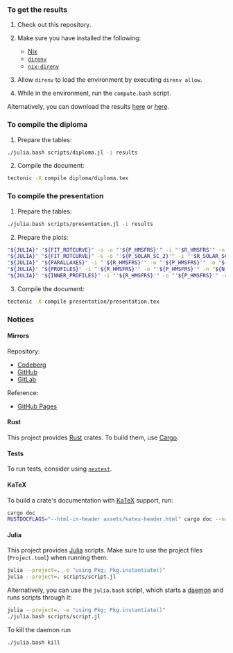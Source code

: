 ### To get the results

1. Check out this repository.

2. Make sure you have installed the following:

    - [Nix](https://nixos.org)
    - [`direnv`](https://github.com/direnv/direnv)
    - [`nix-direnv`](https://github.com/nix-community/nix-direnv)

3. Allow `direnv` to load the environment by executing `direnv allow`.

4. While in the environment, run the `compute.bash` script.

Alternatively, you can download the results [here](https://drive.google.com/drive/folders/1L1lBVWZ8CMjjaifdMDBWdDOBWnpum_8D?usp=sharing) or [here](https://drive.google.com/drive/folders/1JsSwkPIN456PfPQSLpdbH9Gq_FcpahEo?usp=sharing).

### To compile the diploma

1. Prepare the tables:

```bash
./julia.bash scripts/diploma.jl -i results
```

2. Compile the document:

```bash
tectonic -X compile diploma/diploma.tex
```

### To compile the presentation

1. Prepare the tables:

```bash
./julia.bash scripts/presentation.jl -i results
```

2. Prepare the plots:

```bash
"${JULIA}" "${FIT_ROTCURVE}" -s -o "'${P_HMSFRS}'" -i "'$R_HMSFRS'" -n "${N_BEST_HMSFRS}" --alt-style
"${JULIA}" "${FIT_ROTCURVE}" -s -o "'${P_SOLAR_SC_2}'" -i "'$R_SOLAR_SC_2'" -n "${N_BEST_SOLAR}" --alt-style
"${JULIA}" "${PARALLAXES}" -i "'${R_HMSFRS}'" -o "'${P_HMSFRS}'" -n "${N_BEST_HMSFRS}" --alt-style
"${JULIA}" "${PROFILES}" -i "'${R_HMSFRS}'" -o "'${P_HMSFRS}'" -n "${N_BEST_HMSFRS}" --alt-style
"${JULIA}" "${INNER_PROFILES}" -i "'${R_HMSFRS}'" -o "'${P_HMSFRS}'" -n "${N_BEST_HMSFRS}" --alt-style
```

3. Compile the document:

```bash
tectonic -X compile presentation/presentation.tex
```

### Notices

#### Mirrors

Repository:
- [Codeberg](https://codeberg.org/paveloom-c/PMG)
- [GitHub](https://github.com/paveloom-c/PMG)
- [GitLab](https://gitlab.com/paveloom-g/complex/PMG)

Reference:
- [GitHub Pages](https://paveloom-c.github.io/PMG)

#### Rust

This project provides [Rust](https://www.rust-lang.org) crates.
To build them, use [Cargo](https://doc.rust-lang.org/cargo).

#### Tests

To run tests, consider using [`nextest`](https://nexte.st).

#### KaTeX

To build a crate's documentation with [KaTeX](https://katex.org) support, run:

```bash
cargo doc
RUSTDOCFLAGS="--html-in-header assets/katex-header.html" cargo doc --no-deps --open
```

#### Julia

This project provides [Julia](https://julialang.org) scripts. Make sure to use
the project files (`Project.toml`) when running them:

```bash
julia --project=. -e "using Pkg; Pkg.instantiate()"
julia --project=. scripts/script.jl
```

Alternatively, you can use the `julia.bash` script, which starts a
[daemon](https://github.com/dmolina/DaemonMode.jl) and runs scripts through it:

```bash
julia --project=. -e "using Pkg; Pkg.instantiate()"
./julia.bash scripts/script.jl
```

To kill the daemon run

```bash
./julia.bash kill
```
